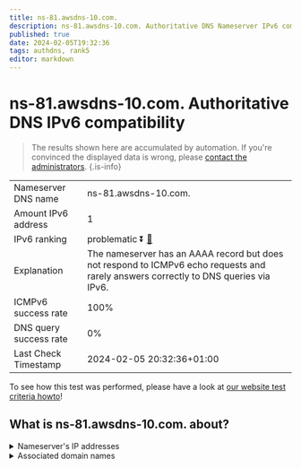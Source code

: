 ```yaml
---
title: ns-81.awsdns-10.com.
description: ns-81.awsdns-10.com. Authoritative DNS Nameserver IPv6 compatibility
published: true
date: 2024-02-05T19:32:36
tags: authdns, rank5
editor: markdown
---
```


# ns-81.awsdns-10.com. Authoritative DNS IPv6 compatibility

> The results shown here are accumulated by automation. If you're convinced the displayed data is wrong, please [contact the administrators](/howto/chat). 
{.is-info}




|   |   |
| - | - |
| Nameserver DNS name | ns-81.awsdns-10.com.
| Amount IPv6 address | 1
| IPv6 ranking | problematic :arrow_double_down: [🔗](/howto/ranking) |
| Explanation | The nameserver has an AAAA record but does not respond to ICMPv6 echo requests and rarely answers correctly to DNS queries via IPv6. |
| ICMPv6 success rate | 100%|
| DNS query success rate | 0% |
| Last Check Timestamp | 2024-02-05 20:32:36+01:00 |

To see how this test was performed, please have a look at [our website test criteria howto](/howto/testcriteria/authdns)!


## What is ns-81.awsdns-10.com. about?




<details>
<summary>Nameserver's IP addresses</summary>

2600:9000:5300:5100::1

</details>



<details>
<summary>Associated domain names</summary>

www.netflix.com

</details>

